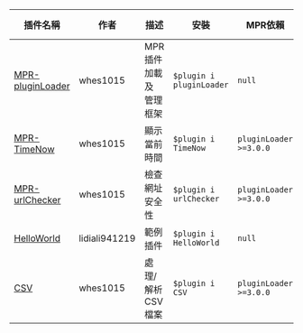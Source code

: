 | 插件名稱 | 作者 | 描述 | 安裝 | MPR依賴 | NPM依賴 |
| --- | --- | --- | --- | --- | --- |
|[MPR-pluginLoader](https://github.com/ExpTechTW/MPR-pluginLoader)|whes1015|MPR 插件 加載 及 管理 框架|`$plugin i pluginLoader`|`null`|`null`|
|[MPR-TimeNow](https://github.com/ExpTechTW/MPR-TimeNow)|whes1015|顯示當前時間|`$plugin i TimeNow`|`pluginLoader >=3.0.0`|`null`|
|[MPR-urlChecker](https://github.com/ExpTechTW/MPR-urlChecker)|whes1015|檢查網址安全性|`$plugin i urlChecker`|`pluginLoader >=3.0.0`|`null`|
|[HelloWorld](https://github.com/lidiali941219/MPR-HelloWorld)|lidiali941219|範例 插件|`$plugin i HelloWorld`|`null`|`null`|
|[CSV](https://github.com/ExpTechTW/MPR-CSV)|whes1015|處理/解析 CSV 檔案|`$plugin i CSV`|`pluginLoader >=3.0.0`|`null`|
